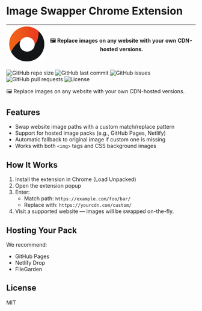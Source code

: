 # Image Swapper Chrome Extension

| ![Image Swapper Icon](icon128.png) | 🖼️ **Replace images on any website with your own CDN-hosted versions.** |
|------------------------------------|------------------------------------------------------------------------|

![GitHub repo size](https://img.shields.io/github/repo-size/baikho/image-swapper-chrome-extension)
![GitHub last commit](https://img.shields.io/github/last-commit/baikho/image-swapper-chrome-extension)
![GitHub issues](https://img.shields.io/github/issues/baikho/image-swapper-chrome-extension)
![GitHub pull requests](https://img.shields.io/github/issues-pr/baikho/image-swapper-chrome-extension)
![License](https://img.shields.io/github/license/baikho/image-swapper-chrome-extension)

🖼️ Replace images on any website with your own CDN-hosted versions.

## Features
- Swap website image paths with a custom match/replace pattern
- Support for hosted image packs (e.g., GitHub Pages, Netlify)
- Automatic fallback to original image if custom one is missing
- Works with both `<img>` tags and CSS background images

## How It Works
1. Install the extension in Chrome (Load Unpacked)
2. Open the extension popup
3. Enter:
   - Match path: `https://example.com/foo/bar/`
   - Replace with: `https://yourcdn.com/custom/`
4. Visit a supported website — images will be swapped on-the-fly.

## Hosting Your Pack
We recommend:
- GitHub Pages
- Netlify Drop
- FileGarden

## License
MIT
